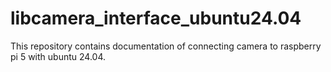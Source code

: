 # libcamera_interface_ubuntu24.04


This repository contains documentation of connecting camera to raspberry pi 5 with ubuntu 24.04. 